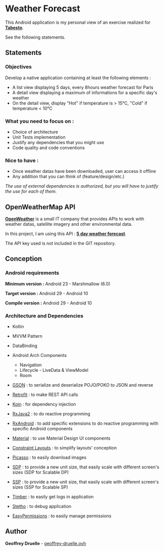 # Weather Forecast

This Android application is my personal view of an exercise realized for **[Tabesto](https://www.tabesto.com/)**.

See the following statements.

## Statements

### Objectives

Develop a native application containing at least the following elements :

* A list view displaying 5 days, every 8hours weather forecast for Paris
* A detail view displaying a maximum of informations for a specific day's weather
* On the detail view, display "Hot" if temperature is > 15°C, "Cold" if temperature < 10°C

### What you need to focus on :
* Choice of architecture
* Unit Tests implementation
* Justify any dependencies that you might use
* Code quality and code conventions

### Nice to have :
* Once weather datas have been downloaded, user can access it offline
* Any addition that you can think of (feature/design/etc.)

*The use of external dependencies is authorized, but you will have to justify the use for each of them.*


## OpenWeatherMap API

**[OpenWeather](https://openweather.co.uk/)** is a small IT company that provides APIs to work with weather datas, satellite imagery and other environmental data.

In this project, I am using this API : **[5 day weather forecast](https://openweathermap.org/forecast5)**.

The API key used is not included in the GIT repository.


## Conception

### Android requirements

**Minimum version :** Android 23 - Marshmallow (6.0)

**Target version :** Android 29 - Android 10

**Compile version :** Android 29 - Android 10

### Architecture and Dependencies

* Kotlin
* MVVM Pattern
* DataBinding
* Android Arch Components
    * Navigation
    * Lifecycle - LiveData & ViewModel
    * Room

* [GSON](https://github.com/google/gson) : to serialize and deserialize POJO/POKO to JSON and reverse
* [Retrofit](https://github.com/square/retrofit) : to make REST API calls
* [Koin](https://github.com/InsertKoinIO/koin) : for dependency injection
* [RxJava2](https://github.com/ReactiveX/RxJava) : to do reactive programming
* [RxAndroid](https://github.com/ReactiveX/RxAndroid) : to add specific extensions to do reactive programming with specific Android components
* [Material](https://github.com/material-components/material-components-android) : to use Material Design UI components
* [Constraint Layouts](https://developer.android.com/jetpack/androidx/releases/constraintlayout) : to simplify layouts' conception
* [Picasso](https://github.com/square/picasso) : to easily download images
* [SDP](https://github.com/intuit/sdp) : to provide a new unit size, that easily scale with different screen's sizes (SDP for Scalable DP)
* [SSP](https://github.com/intuit/ssp) : to provide a new unit size, that easily scale with different screen's sizes (SSP for Scalable SP)
* [Timber](https://github.com/JakeWharton/timber) : to easily get logs in application
* [Stetho](https://github.com/facebook/stetho) : to debug application
* [EasyPermissions](https://github.com/googlesamples/easypermissions) : to easily manage permissions


## Author

**Geoffrey Druelle** - [geoffrey-druelle.ovh](https://geoffrey-druelle.ovh)